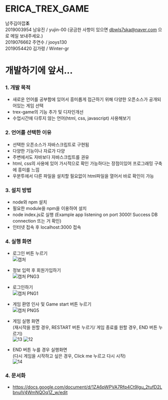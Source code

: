 # ERICA_TREX_GAME
남주김아깝**조** <br/>
2019003954 남유진 / yujin-00 (궁금한 사항이 있으면 dbwls7ska@naver.com 으로 메일 보내주세요.)<br/>
2019076662 주연수 / jooys130 <br/>
2019054420 김가령 / Winter-gr <br/>

# 개발하기에 앞서...
### 1. 개발 목적 
  + 새로운 언어를 공부함에 있어서 흥미롭게 접근하기 위해 다양한 오픈소스가 공개되어있는 게임 선택
  + trex-game의 기능 추가 및 디자인개선
  + 수업시간에 다루지 않는 언어(html, css, javascript) 사용해보기
  
### 2. 언어를 선택한 이유
  + 선택한 오픈소스가 자바스크립트로 구현됨
  + 다양한 기능이나 자료가 다양
  + 주변에서도 자바보다 자바스크립트를 권유
  + html, css의 사용에 있어 가시적으로 확인 가능하다는 장점이있어 프로그래밍 구축에 흥미를 느낌
  + 우분투에서 다른 파일을 설치할 필요없이 html파일을 열어서 바로 확인이 가능
  
### 3. 설치 방법
  + node와 npm 설치
  + 필요한 module을 npm을 이용하여 설치
  + node index.js로 실행
    (Example app listening on port 3000!
    Success DB connection 뜨는 거 확인)
  + 인터넷 접속 후 localhost:3000 접속
  
  
### 4. 실행 화면
+ 로그인 버튼 누르기<br/>
  ![캡처](https://user-images.githubusercontent.com/56713700/71322888-25acaf80-2510-11ea-99d2-892090dc5b59.PNG)
  
+ 정보 입력 후 회원가입하기<br/>
  ![캡처 PNG3](https://user-images.githubusercontent.com/56713700/71322906-4543d800-2510-11ea-97b0-f754536a2a92.PNG)
  
+ 로그인하기<br/>
  ![캡처 PNG1](https://user-images.githubusercontent.com/56713700/71322905-4248e780-2510-11ea-978b-1c6fd931535d.PNG)
  
+ 게임 환영 인사 및 Game start 버튼 누르기<br/>
  ![캡처 PNG5](https://user-images.githubusercontent.com/56713700/71322908-4aa12280-2510-11ea-9c2a-339a7d377e6d.PNG)
  
+ 게임 실행 화면<br/>
(재시작을 원할 경우, RESTART 버튼 누르기/ 게임 종료를 원할 경우, END 버튼 누르기)<br/>
  ![13](https://user-images.githubusercontent.com/56713700/71323142-4591a280-2513-11ea-839c-50cacc1a61d0.PNG)
  ![12](https://user-images.githubusercontent.com/56713700/71323143-46c2cf80-2513-11ea-8f90-720c0225aedb.PNG)

  
+ END 버튼 누를 경우 실행화면<br/>
(다시 게임을 시작하고 싶은 경우, Click me 누르고 다시 시작)<br/>
  ![14](https://user-images.githubusercontent.com/56713700/71323175-b638bf00-2513-11ea-8e5c-d8fbc868e7c9.PNG)


### 4. 문서화
  + https://docs.google.com/document/d/1ZA6pWPVA7Rfp4Ct9lgu_2tufD2LbnulV4WmNQOq1Z_w/edit


